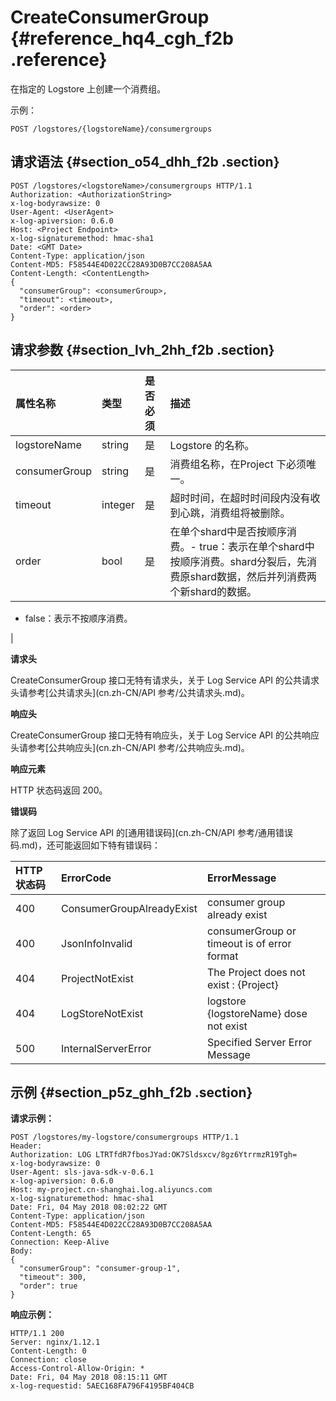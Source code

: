 # CreateConsumerGroup {#reference_hq4_cgh_f2b .reference}

在指定的 Logstore 上创建一个消费组。

示例：

```
POST /logstores/{logstoreName}/consumergroups
```

## 请求语法 {#section_o54_dhh_f2b .section}

```
POST /logstores/<logstoreName>/consumergroups HTTP/1.1
Authorization: <AuthorizationString>
x-log-bodyrawsize: 0
User-Agent: <UserAgent>
x-log-apiversion: 0.6.0
Host: <Project Endpoint>
x-log-signaturemethod: hmac-sha1
Date: <GMT Date>
Content-Type: application/json
Content-MD5: F58544E4D022CC28A93D0B7CC208A5AA
Content-Length: <ContentLength>
{
  "consumerGroup": <consumerGroup>,
  "timeout": <timeout>,
  "order": <order>
}
```

## 请求参数 {#section_lvh_2hh_f2b .section}

|属性名称|类型|是否必须|描述|
|:---|:-|:---|:-|
|logstoreName|string|是|Logstore 的名称。|
|consumerGroup|string|是|消费组名称，在Project 下必须唯一。|
|timeout|integer|是|超时时间，在超时时间段内没有收到心跳，消费组将被删除。|
|order|bool|是|在单个shard中是否按顺序消费。-   true：表示在单个shard中按顺序消费。shard分裂后，先消费原shard数据，然后并列消费两个新shard的数据。
-   false：表示不按顺序消费。

|

**请求头**

CreateConsumerGroup 接口无特有请求头，关于 Log Service API 的公共请求头请参考[公共请求头](cn.zh-CN/API 参考/公共请求头.md)。

**响应头**

CreateConsumerGroup 接口无特有响应头，关于 Log Service API 的公共响应头请参考[公共响应头](cn.zh-CN/API 参考/公共响应头.md)。

**响应元素**

HTTP 状态码返回 200。

**错误码**

除了返回 Log Service API 的[通用错误码](cn.zh-CN/API 参考/通用错误码.md)，还可能返回如下特有错误码：

|**HTTP状态码**|**ErrorCode**|**ErrorMessage**|
|:----------|:------------|:---------------|
|400|ConsumerGroupAlreadyExist|consumer group already exist|
|400|JsonInfoInvalid|consumerGroup or timeout is of error format|
|404|ProjectNotExist|The Project does not exist : \{Project\}|
|404|LogStoreNotExist|logstore \{logstoreName\} dose not exist|
|500|InternalServerError|Specified Server Error Message|

## 示例 {#section_p5z_ghh_f2b .section}

**请求示例：**

```
POST /logstores/my-logstore/consumergroups HTTP/1.1
Header:
Authorization: LOG LTRTfdR7fbosJYad:OK7Sldsxcv/8gz6YtrrmzR19Tgh=
x-log-bodyrawsize: 0
User-Agent: sls-java-sdk-v-0.6.1
x-log-apiversion: 0.6.0
Host: my-project.cn-shanghai.log.aliyuncs.com
x-log-signaturemethod: hmac-sha1
Date: Fri, 04 May 2018 08:02:22 GMT
Content-Type: application/json
Content-MD5: F58544E4D022CC28A93D0B7CC208A5AA
Content-Length: 65
Connection: Keep-Alive
Body:
{
  "consumerGroup": "consumer-group-1",
  "timeout": 300,
  "order": true
}
```

**响应示例：**

```
HTTP/1.1 200
Server: nginx/1.12.1
Content-Length: 0
Connection: close
Access-Control-Allow-Origin: *
Date: Fri, 04 May 2018 08:15:11 GMT
x-log-requestid: 5AEC168FA796F4195BF404CB
```

